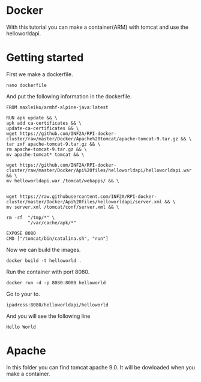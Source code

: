 # Docker
With this tutorial you can make a container(ARM) with tomcat and use the helloworldapi.<br/>

<h1>Getting started</h1>
First we make a dockerfile.

    nano dockerfile

And put the following information in the dockerfile.

    FROM maxleiko/armhf-alpine-java:latest

    RUN apk update && \
    apk add ca-certificates && \
    update-ca-certificates && \
    wget https://github.com/INF2A/RPI-docker-cluster/raw/master/Docker/Apache%20tomcat/apache-tomcat-9.tar.gz && \
    tar zxf apache-tomcat-9.tar.gz && \
    rm apache-tomcat-9.tar.gz && \
    mv apache-tomcat* tomcat && \

    wget https://github.com/INF2A/RPI-docker-cluster/raw/master/Docker/Api%20files/helloworldapi/helloworldapi.war && \
    mv helloworldapi.war /tomcat/webapps/ && \
    
    
    wget https://raw.githubusercontent.com/INF2A/RPI-docker-cluster/master/Docker/Api%20files/helloworldapi/server.xml && \
    mv server.xml /tomcat/conf/server.xml && \

    rm -rf  "/tmp/*" \
            "/var/cache/apk/*"

    EXPOSE 8080
    CMD ["/tomcat/bin/catalina.sh", "run"]


Now we can build the images.
      
    docker build -t helloworld .
    
Run the container with port 8080.

    docker run -d -p 8080:8080 helloworld
  
Go to your to.  
    
    ipadress:8080/helloworldapi/helloworld

And you will see the following line

    Hello World

# Apache
In this folder you can find tomcat apache 9.0.
It will be dowloaded when you make a container.
